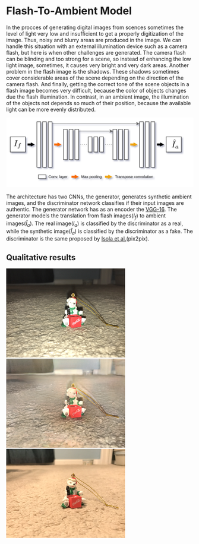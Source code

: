 # Flash-To-Ambient Model

In the procces of generating digital images from scences sometimes the level of light very low and insufficient to get a properly digitization of the image. Thus, noisy and blurry areas are produced in the image. We can handle this situation with an external illumination device such as a camera flash, but here is when other challenges are generated. The camera flash can be blinding and too strong for a scene, so instead of enhancing the low light image, sometimes, it causes very bright and very dark areas. Another problem in the flash image is the shadows. These shadows sometimes cover considerable areas of the scene depending on the direction of the camera flash. And finally, getting the correct tone of the scene objects in a flash image becomes very difficult, because the color of objects changes due the flash illumination. In contrast, in an ambient image, the illumination of the objects not depends so much of their position, because the available light can be more evenly distributed.

![Screenshot](imgs/generator-model.png)

The architecture has two CNNs, the generator, generates synthetic ambient images, and the discriminator network classifies if their input images are authentic. The generator network has as an encoder the [VGG-16](https://arxiv.org/abs/1409.1556). The generator models the translation from flash images($I_f$) to ambient images($\hat{I}_a$). The real image($I_a$) is classified by the discriminator as a real, while the synthetic image($\hat{I}_a$) is classified by the discriminator as a fake. The discriminator is the same proposed by [Isola et al.](https://arxiv.org/abs/1611.07004)(pix2pix).

## Qualitative results

![alt-text-1](imgs/flash_it_105.png "Flash Image") ![alt-text-2](imgs/fake_it_105.png "Synthetic Ambient Image") ![alt-text-2](imgs/real_it_105.png "Synthetic Ambient Image")